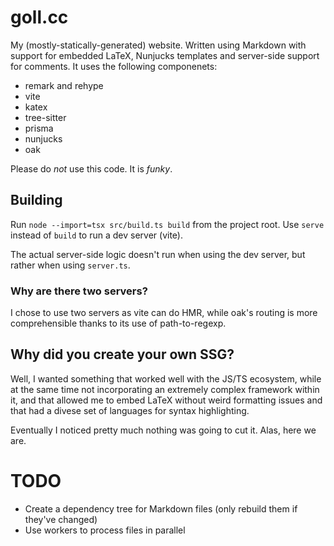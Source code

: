 goll.cc
=======

My (mostly-statically-generated) website. Written using Markdown with support
for embedded LaTeX, Nunjucks templates and server-side support for comments.
It uses the following componenets:

 - remark and rehype
 - vite
 - katex
 - tree-sitter
 - prisma
 - nunjucks
 - oak

Please do *not* use this code. It is *funky*.

## Building

Run `node --import=tsx src/build.ts build` from the project root.
Use `serve` instead of `build` to run a dev server (vite).

The actual server-side logic doesn't run when using the dev server,
but rather when using `server.ts`.

### Why are there two servers?

I chose to use two servers as vite can do HMR, while oak's routing is
more comprehensible thanks to its use of path-to-regexp.

## Why did you create your own SSG?

Well, I wanted something that worked well with the JS/TS ecosystem,
while at the same time not incorporating an extremely complex framework
within it, and that allowed me to embed LaTeX without weird formatting
issues and that had a divese set of languages for syntax highlighting.

Eventually I noticed pretty much nothing was going to cut it. Alas, here we are.

# TODO

 - Create a dependency tree for Markdown files (only rebuild them if they've changed)
 - Use workers to process files in parallel
